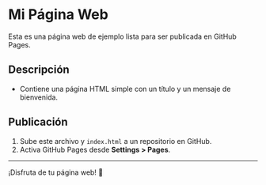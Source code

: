 # Mi Página Web

Esta es una página web de ejemplo lista para ser publicada en GitHub Pages.

## Descripción

- Contiene una página HTML simple con un título y un mensaje de bienvenida.

## Publicación

1. Sube este archivo y `index.html` a un repositorio en GitHub.
2. Activa GitHub Pages desde **Settings > Pages**.

---

¡Disfruta de tu página web! 🎉

